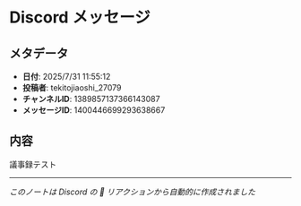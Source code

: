 # Discord メッセージ

## メタデータ
- **日付**: 2025/7/31 11:55:12
- **投稿者**: tekitojiaoshi_27079
- **チャンネルID**: 1389857137366143087
- **メッセージID**: 1400446699293638667

## 内容

議事録テスト

---
*このノートは Discord の 📝 リアクションから自動的に作成されました*

